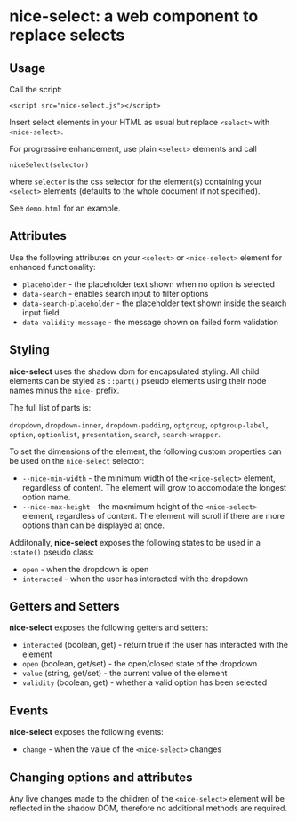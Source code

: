 # nice-select: a web component to replace selects

## Usage

Call the script:

`<script src="nice-select.js"></script>`

Insert select elements in your HTML as usual but replace `<select>` with `<nice-select>`.

For progressive enhancement, use plain `<select>` elements and call
```JS
niceSelect(selector)
```
where `selector` is the css selector for the element(s) containing your `<select>` elements (defaults to the whole document if not specified).

See `demo.html` for an example.

## Attributes

Use the following attributes on your `<select>` or `<nice-select>` element for enhanced functionality:

-	`placeholder` - the placeholder text shown when no option is selected
-	`data-search` - enables search input to filter options
-	`data-search-placeholder` - the placeholder text shown inside the search input field
-	`data-validity-message` - the message shown on failed form validation

## Styling

**nice-select** uses the shadow dom for encapsulated styling. All child elements can be styled as `::part()` pseudo elements using their node names minus the `nice-` prefix.

The full list of parts is:

`dropdown`, `dropdown-inner`, `dropdown-padding`, `optgroup`, `optgroup-label`, `option`, `optionlist`, `presentation`, `search`, `search-wrapper`.

To set the dimensions of the element, the following custom properties can be used on the `nice-select` selector:

-	`--nice-min-width` - the minimum width of the `<nice-select>` element, regardless of content. The element will grow to accomodate the longest option name.
-	`--nice-max-height` - the maxmimum height of the `<nice-select>` element, regardless of content. The element will scroll if there are more options than can be displayed at once.

Additonally, **nice-select** exposes the following states to be used in a `:state()` pseudo class:

-	`open` - when the dropdown is open
-	`interacted` - when the user has interacted with the dropdown

## Getters and Setters

**nice-select** exposes the following getters and setters:

-	`interacted` (boolean, get) - return true if the user has interacted with the element
-	`open` (boolean, get/set) - the open/closed state of the dropdown
-	`value` (string, get/set) - the current value of the element
-	`validity` (boolean, get) - whether a valid option has been selected

## Events

**nice-select** exposes the following events:

-	`change` - when the value of the `<nice-select>` changes

## Changing options and attributes

Any live changes made to the children of the `<nice-select>` element will be reflected in the shadow DOM, therefore no additional methods are required.